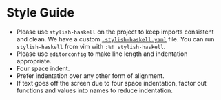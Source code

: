 # Style Guide

- Please use `stylish-haskell` on the project to keep imports consistent and
  clean. We have a custom [`.stylish-haskell.yaml`](.stylish-haskell.yaml) file.
  You can run `stylish-haskell` from vim with `:%! stylish-haskell`.
- Please use `editorconfig` to make line length and indentation appropriate.
- Four space indent.
- Prefer indentation over any other form of alignment.
- If text goes off the screen due to four space indentation, factor out
  functions and values into names to reduce indentation.
